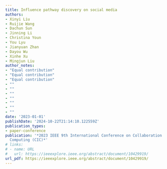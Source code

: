 ```yaml
---
title: Influence pathway discovery on social media
authors:
- Xinyi Liu
- Ruijie Wang
- Dachun Sun
- Jinning Li
- Christina Youn
- You Lyu
- Jianyuan Zhan
- Dayou Wu
- Xinhe Xu
- Mingjun Liu
author_notes:
- "Equal contribution"
- "Equal contribution"
- "Equal contribution"
- ""
- ""
- ""
- ""
- ""
- ""
- ""
date: '2023-01-01'
publishDate: '2024-10-22T21:14:10.122559Z'
publication_types:
- paper-conference
publication: '*2023 IEEE 9th International Conference on Collaboration and Internet
  Computing (CIC)*'
# links:
# - name: URL
#   url: https://ieeexplore.ieee.org/abstract/document/10429919/
url_pdf: https://ieeexplore.ieee.org/abstract/document/10429919/
---
```

